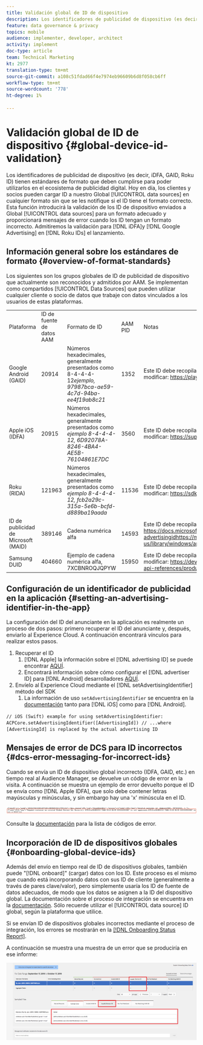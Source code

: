 ```yaml
---
title: Validación global de ID de dispositivo
description: Los identificadores de publicidad de dispositivo (es decir, iDFA, GAID, Roku ID) tienen estándares de formato que deben cumplirse para poder utilizarlos en el ecosistema de publicidad digital. Hoy en día, los clientes y socios pueden cargar ID a nuestros orígenes de datos globales en cualquier formato sin que se les notifique si el ID tiene el formato correcto. Esta función introducirá la validación de los ID de dispositivo enviados a las fuentes de datos globales para un formato adecuado y proporcionará mensajes de error cuando los ID tengan un formato incorrecto. Admitiremos la validación de los ID de iDFA, Google Advertising y Roku en el momento del lanzamiento.
feature: data governance & privacy
topics: mobile
audience: implementer, developer, architect
activity: implement
doc-type: article
team: Technical Marketing
kt: 2977
translation-type: tm+mt
source-git-commit: a108c51fdad66f4e7974eb96609b6d8f058cb6ff
workflow-type: tm+mt
source-wordcount: '778'
ht-degree: 1%

---
```



# Validación global de ID de dispositivo {#global-device-id-validation}

Los identificadores de publicidad de dispositivo (es decir, iDFA, GAID, Roku ID) tienen estándares de formato que deben cumplirse para poder utilizarlos en el ecosistema de publicidad digital. Hoy en día, los clientes y socios pueden cargar ID a nuestro Global [!UICONTROL data sources] en cualquier formato sin que se les notifique si el ID tiene el formato correcto. Esta función introducirá la validación de los ID de dispositivo enviados a Global [!UICONTROL data sources] para un formato adecuado y proporcionará mensajes de error cuando los ID tengan un formato incorrecto. Admitiremos la validación para [!DNL iDFA]y [!DNL Google Advertising] en [!DNL Roku IDs] el lanzamiento.

## Información general sobre los estándares de formato {#overview-of-format-standards}

Los siguientes son los grupos globales de ID de publicidad de dispositivo que actualmente son reconocidos y admitidos por AAM. Se implementan como compartidos [!UICONTROL Data Sources] que pueden utilizar cualquier cliente o socio de datos que trabaje con datos vinculados a los usuarios de estas plataformas.

<table>
  <tr>
   <td>Plataforma </td>
   <td>ID de fuente de datos AAM </td>
   <td>Formato de ID </td>
   <td>AAM PID </td>
   <td>Notas </td>
  </tr>
  <tr>
   <td>Google Android (GAID)</td>
   <td>20914</td>
   <td>Números hexadecimales, generalmente presentados como 8-4-4-4-12<em>ejemplo, 97987bca-ae59-4c7d-94ba-ee4f19ab8c21<br/> </em> </td>
   <td>1352</td>
   <td>Este ID debe recopilarse en una referencia de formulario sin formato, sin hash o sin modificar: <a href="https://play.google.com/about/monetization-ads/ads/ad-id/">https://play.google.com/about/monetization-ads/ads/ad-id/</a></td>
  </tr>
  <tr>
   <td>Apple iOS (IDFA)</td>
   <td>20915</td>
   <td>Números hexadecimales, generalmente presentados como <em>ejemplo 8-4-4-4-12, 6D92078A-8246-4BA4-AE5B-76104861E7DC<br /> </em> </td>
   <td>3560</td>
   <td>Este ID debe recopilarse en una referencia de formulario sin formato, sin hash o sin modificar: <a href="https://support.apple.com/en-us/HT205223">https://support.apple.com/en-us/HT205223</a></td>
  </tr>
  <tr>
   <td>Roku (RIDA)</td>
   <td>121963</td>
   <td>Números hexadecimales, generalmente presentados como <em>ejemplo 8-4-4-4-12,</em> <em>fcb2a29c-315a-5e6b-bcfd-d889ba19aada</em></td>
   <td>11536</td>
   <td>Este ID debe recopilarse en una referencia de formulario sin formato, sin hash o sin modificar: <a href="https://sdkdocs.roku.com/display/sdkdoc/Roku+Advertising+Framework">https://sdkdocs.roku.com/display/sdkdoc/Roku+Advertising+Framework</a> </td>
  </tr>
  <tr>
   <td>ID de publicidad de Microsoft (MAID)</td>
   <td>389146</td>
   <td>Cadena numérica alfa</td>
   <td>14593</td>
   <td>Este ID debe recopilarse en una referencia de formulario sin formato/sin hash/sin modificar - <a href="https://docs.microsoft.com/en-us/uwp/api/windows.system.userprofile.advertisingmanager.advertisingid">https://docs.microsoft.com/en-us/uwp/api/windows.system.userprofile.advertisingmanager.</a><br/><a href="https://msdn.microsoft.com/en-us/library/windows/apps/windows.system.userprofile.advertisingmanager.advertisingid.aspx">advertisingidhttps://msdn.microsoft.com/en-us/library/windows/apps/windows.system.userprofile.advertisingmanager.advertisingid.aspx</a></td>
  </tr>
  <tr>
   <td>Samsung DUID</td>
   <td>404660</td>
   <td>Ejemplo de cadena numérica alfa, 7XCBNROQJQPYW</td>
   <td>15950</td>
   <td>Este ID debe recopilarse en una referencia de formulario sin formato, sin hash o sin modificar: <a href="https://developer.samsung.com/tv/develop/api-references/samsung-product-api-references/productinfo-api">https://developer.samsung.com/tv/develop/api-references/samsung-product-api-references/productinfo-api</a> </td>
  </tr>
</table>

## Configuración de un identificador de publicidad en la aplicación {#setting-an-advertising-identifier-in-the-app}

La configuración del ID del anunciante en la aplicación es realmente un proceso de dos pasos: primero recuperar el ID del anunciante y, después, enviarlo al Experience Cloud. A continuación encontrará vínculos para realizar estos pasos.

1. Recuperar el ID
   1. [!DNL Apple] la información sobre el [!DNL advertising ID] se puede encontrar [AQUÍ](https://developer.apple.com/documentation/adsupport/asidentifiermanager).
   1. Encontrará información sobre cómo configurar el [!DNL advertiser ID] para [!DNL Android] desarrolladores [AQUÍ](http://www.androiddocs.com/google/play-services/id.html).
1. Envíelo al Experience Cloud mediante el [!DNL setAdvertisingIdentifier] método del SDK
   1. La información de uso `setAdvertisingIdentifier` se encuentra en la [documentación](https://aep-sdks.gitbook.io/docs/using-mobile-extensions/mobile-core/identity/identity-api-reference#set-an-advertising-identifier) tanto para [!DNL iOS] como para [!DNL Android].

`// iOS (Swift) example for using setAdvertisingIdentifier:`
`ACPCore.setAdvertisingIdentifier([AdvertisingId]) // ...where [AdvertisingId] is replaced by the actual advertising ID`

## Mensajes de error de DCS para ID incorrectos  {#dcs-error-messaging-for-incorrect-ids}

Cuando se envía un ID de dispositivo global incorrecto (IDFA, GAID, etc.) en tiempo real al Audience Manager, se devuelve un código de error en la visita. A continuación se muestra un ejemplo de error devuelto porque el ID se envía como [!DNL Apple IDFA], que solo debe contener letras mayúsculas y minúsculas, y sin embargo hay una &#39;x&#39; minúscula en el ID.

![imagen de error](assets/image_4_.png)

Consulte la [documentación](https://experienceleague.adobe.com/docs/audience-manager/user-guide/api-and-sdk-code/dcs/dcs-api-reference/dcs-error-codes.html?lang=en#api-and-sdk-code) para la lista de códigos de error.

## Incorporación de ID de dispositivos globales {#onboarding-global-device-ids}

Además del envío en tiempo real de ID de dispositivos globales, también puede &quot;[!DNL onboard]&quot; (cargar) datos con los ID. Este proceso es el mismo que cuando está incorporando datos con sus ID de cliente (generalmente a través de pares clave/valor), pero simplemente usaría los ID de fuente de datos adecuados, de modo que los datos se asignen a la ID del dispositivo global. La documentación sobre el proceso de integración se encuentra en la [documentación](https://experienceleague.adobe.com/docs/audience-manager/user-guide/implementation-integration-guides/sending-audience-data/batch-data-transfer-process/batch-data-transfer-overview.html?lang=en#implementation-integration-guides). Sólo recuerde utilizar el [!UICONTROL data source] ID global, según la plataforma que utilice.

Si se envían ID de dispositivos globales incorrectos mediante el proceso de integración, los errores se mostrarán en la [[!DNL Onboarding Status Report]](https://experienceleague.adobe.com/docs/audience-manager/user-guide/reporting/onboarding-status-report.html?lang=en#reporting).

A continuación se muestra una muestra de un error que se produciría en ese informe:

![imagen de error](assets/image_5_.png)